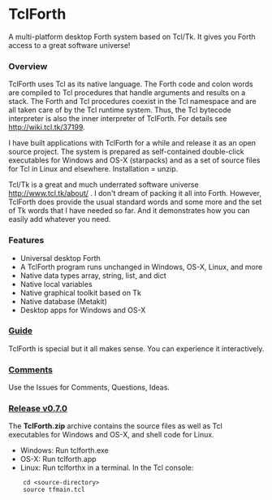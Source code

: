 # TclForth

A multi-platform desktop Forth system based on Tcl/Tk.  It gives you Forth access to a great software universe!

### Overview
TclForth uses Tcl as its native language. The Forth code and colon words are compiled to Tcl procedures that handle arguments and results on a stack. The Forth and Tcl procedures coexist in the Tcl namespace and are all taken care of by the Tcl runtime system. Thus, the Tcl bytecode interpreter is also the inner interpreter of TclForth. For details see http://wiki.tcl.tk/37199.

I have built applications with TclForth for a while and release it as an open source project. The system is prepared as self-contained double-click executables for Windows and OS-X (starpacks) and as a set of source files for Tcl in Linux and elsewhere. Installation = unzip.

Tcl/Tk is a great and much underrated software universe http://www.tcl.tk/about/ .  I don't dream of packing it all into Forth. However, TclForth does provide the usual standard words and some more and the set of Tk words that I have needed so far.  And it demonstrates how you can easily add whatever you need. 

### Features

* Universal desktop Forth 
* A TclForth program runs unchanged in Windows, OS-X, Linux, and more
* Native data types array, string, list, and dict
* Native local variables
* Native graphical toolkit based on Tk
* Native database (Metakit)
* Desktop apps for Windows and OS-X

### [Guide](https://github.com/wejgaard/tclforth/wiki)
TclForth is special but it all makes sense. You can experience it interactively.

### [Comments](https://github.com/wejgaard/tclforth/issues) 
Use the Issues for Comments, Questions, Ideas. 

### [Release v0.7.0](https://github.com/wolfwejgaard/tclforth/releases) 

The **TclForth.zip** archive contains the source files as well as Tcl executables for Windows and OS-X, and shell code for Linux.

* Windows: Run tclforth.exe
* OS-X: Run tclforth.app
* Linux: Run tclforthx in a terminal. In the Tcl console:

```
    cd <source-directory>
    source tfmain.tcl
```








